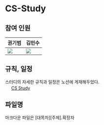# CS-Study

## 참여 인원
| 권기범 | 김민수 |
| ---- | ---- |
| ![](https://avatars.githubusercontent.com/u/111178301?v=4) | ![](https://avatars.githubusercontent.com/u/113896182?v=4) |

## 규칙, 일정
스터디의 자세한 규칙과 일정은 노션에 게재해두었다. <br>
<img src="https://img.icons8.com/?size=100&id=F6H2fsqXKBwH&format=png&color=000000" width="16" height="16"> [CS Study](https://wonderful-snowshoe-310.notion.site/CS-19dbd088fb1780be8198fe79fed9aca1)


## 파일명 
마크다운 파일은 [대목차][주제].확장자